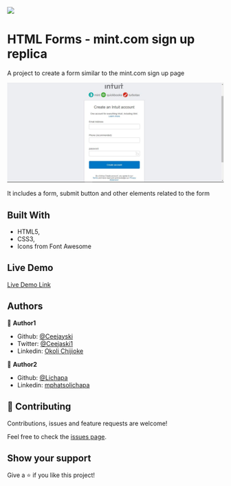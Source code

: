 ![](https://img.shields.io/badge/Microverse-blueviolet)

# HTML Forms - mint.com sign up replica

A project to create a form similar to the mint.com sign up page

![screenshot](/img/screenshot.JPG)

It includes a form, submit button and other elements related to the form


## Built With

- HTML5,
- CSS3,
- Icons from Font Awesome

## Live Demo

[Live Demo Link](https://ceejayski.github.io/Mint-Signup-Page-clone/)



## Authors

👤 **Author1**
- Github: [@Ceejayski](https://github.com/ceejayski)
- Twitter: [@Ceejaski1](https://twitter.com/Ceejayski1)
- Linkedin: [Okoli Chijioke](https://www.linkedin.com/in/okolichijioke/)

👤 **Author2**
- Github: [@Lichapa](https://github.com/Lichapa)
- Linkedin: [mphatsolichapa](https://www.linkedin.com/in/mphatsolichapa/)

## 🤝 Contributing

Contributions, issues and feature requests are welcome!

Feel free to check the [issues page](issues/).

## Show your support

Give a ⭐️ if you like this project!
